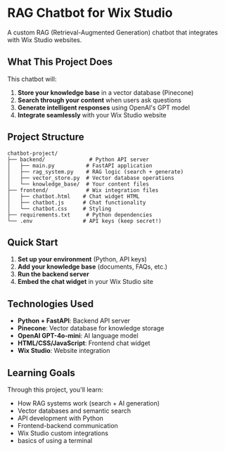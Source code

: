 # RAG Chatbot for Wix Studio

A custom RAG (Retrieval-Augmented Generation) chatbot that integrates with Wix Studio websites.

## What This Project Does

This chatbot will:
1. **Store your knowledge base** in a vector database (Pinecone)
2. **Search through your content** when users ask questions
3. **Generate intelligent responses** using OpenAI's GPT model
4. **Integrate seamlessly** with your Wix Studio website

## Project Structure

```
chatbot-project/
├── backend/              # Python API server
│   ├── main.py          # FastAPI application
│   ├── rag_system.py    # RAG logic (search + generate)
│   ├── vector_store.py  # Vector database operations
│   └── knowledge_base/  # Your content files
├── frontend/            # Wix integration files
│   ├── chatbot.html    # Chat widget HTML
│   ├── chatbot.js      # Chat functionality
│   └── chatbot.css     # Styling
├── requirements.txt     # Python dependencies
└── .env                # API keys (keep secret!)
```

## Quick Start

1. **Set up your environment** (Python, API keys)
2. **Add your knowledge base** (documents, FAQs, etc.)
3. **Run the backend server**
4. **Embed the chat widget** in your Wix Studio site

## Technologies Used

- **Python + FastAPI**: Backend API server
- **Pinecone**: Vector database for knowledge storage
- **OpenAI GPT-4o-mini**: AI language model
- **HTML/CSS/JavaScript**: Frontend chat widget
- **Wix Studio**: Website integration

## Learning Goals

Through this project, you'll learn:
- How RAG systems work (search + AI generation)
- Vector databases and semantic search
- API development with Python
- Frontend-backend communication
- Wix Studio custom integrations
- basics of using a terminal
